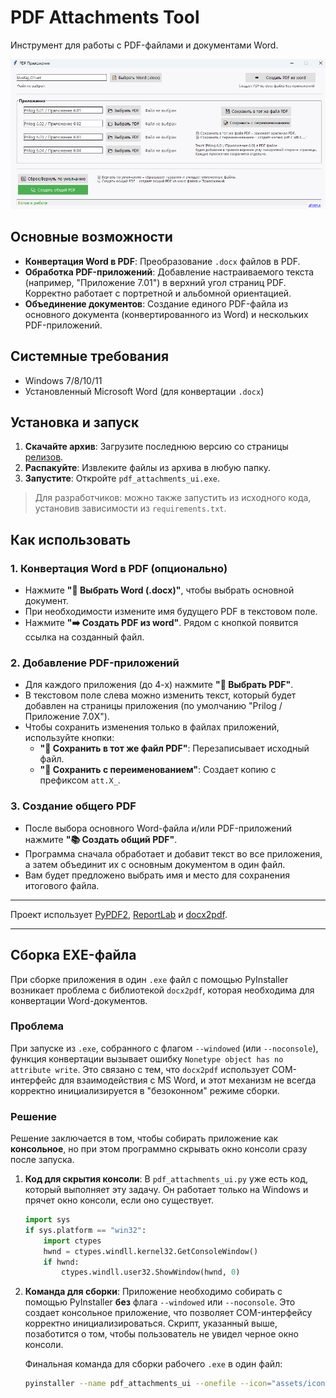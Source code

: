 # PDF Attachments Tool

Инструмент для работы с PDF-файлами и документами Word.

![Интерфейс программы](assets/screenshot.r1.png)

## Основные возможности

- **Конвертация Word в PDF**: Преобразование `.docx` файлов в PDF.
- **Обработка PDF-приложений**: Добавление настраиваемого текста (например, "Приложение 7.01") в верхний угол страниц PDF. Корректно работает с портретной и альбомной ориентацией.
- **Объединение документов**: Создание единого PDF-файла из основного документа (конвертированного из Word) и нескольких PDF-приложений.

## Системные требования

- Windows 7/8/10/11
- Установленный Microsoft Word (для конвертации `.docx`)

## Установка и запуск

1.  **Скачайте архив**: Загрузите последнюю версию со страницы [релизов](https://github.com/Dun4ev/pdf-attachments-tool).
2.  **Распакуйте**: Извлеките файлы из архива в любую папку.
3.  **Запустите**: Откройте `pdf_attachments_ui.exe`.

> Для разработчиков: можно также запустить из исходного кода, установив зависимости из `requirements.txt`.

## Как использовать

### 1. Конвертация Word в PDF (опционально)

- Нажмите **"📄 Выбрать Word (.docx)"**, чтобы выбрать основной документ.
- При необходимости измените имя будущего PDF в текстовом поле.
- Нажмите **"➡️ Создать PDF из word"**. Рядом с кнопкой появится ссылка на созданный файл.

### 2. Добавление PDF-приложений

- Для каждого приложения (до 4-х) нажмите **"📂 Выбрать PDF"**.
- В текстовом поле слева можно изменить текст, который будет добавлен на страницы приложения (по умолчанию "Prilog / Приложение 7.0X").
- Чтобы сохранить изменения только в файлах приложений, используйте кнопки:
    - **"💾 Сохранить в тот же файл PDF"**: Перезаписывает исходный файл.
    - **"📝 Сохранить с переименованием"**: Создает копию с префиксом `att.X_`.

### 3. Создание общего PDF

- После выбора основного Word-файла и/или PDF-приложений нажмите **"📚 Создать общий PDF"**.
- Программа сначала обработает и добавит текст во все приложения, а затем объединит их с основным документом в один файл.
- Вам будет предложено выбрать имя и место для сохранения итогового файла.

---

Проект использует [PyPDF2](https://pypdf2.readthedocs.io/), [ReportLab](https://www.reportlab.com/) и [docx2pdf](https://github.com/AlJohri/docx2pdf).

---

## Сборка EXE-файла

При сборке приложения в один `.exe` файл с помощью PyInstaller возникает проблема с библиотекой `docx2pdf`, которая необходима для конвертации Word-документов.

### Проблема

При запуске из `.exe`, собранного с флагом `--windowed` (или `--noconsole`), функция конвертации вызывает ошибку `Nonetype object has no attribute write`. Это связано с тем, что `docx2pdf` использует COM-интерфейс для взаимодействия с MS Word, и этот механизм не всегда корректно инициализируется в "безоконном" режиме сборки.

### Решение

Решение заключается в том, чтобы собирать приложение как **консольное**, но при этом программно скрывать окно консоли сразу после запуска.

1.  **Код для скрытия консоли**: В `pdf_attachments_ui.py` уже есть код, который выполняет эту задачу. Он работает только на Windows и прячет окно консоли, если оно существует.

    ```python
    import sys
    if sys.platform == "win32":
        import ctypes
        hwnd = ctypes.windll.kernel32.GetConsoleWindow()
        if hwnd:
            ctypes.windll.user32.ShowWindow(hwnd, 0)
    ```

2.  **Команда для сборки**: Приложение необходимо собирать с помощью PyInstaller **без** флага `--windowed` или `--noconsole`. Это создает консольное приложение, что позволяет COM-интерфейсу корректно инициализироваться. Скрипт, указанный выше, позаботится о том, чтобы пользователь не увидел черное окно консоли.

    Финальная команда для сборки рабочего `.exe` в один файл:
    ```bash
    pyinstaller --name pdf_attachments_ui --onefile --icon="assets/icon.ico" --add-data "assets;assets" pdf_attachments_ui.py
    ```
